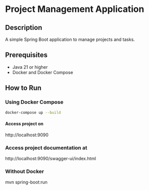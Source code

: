 # Project Management Application

## Description
A simple Spring Boot application to manage projects and tasks.

## Prerequisites
- Java 21 or higher
- Docker and Docker Compose

## How to Run

### Using Docker Compose
```bash
docker-compose up --build
```

#### Access project on 
http://localhost:9090

### Access project documentation at
http://localhost:9090/swagger-ui/index.html


### Without Docker
mvn spring-boot:run
